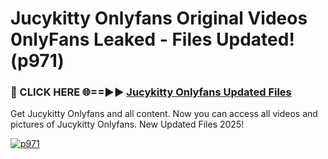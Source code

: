 # Jucykitty Onlyfans Original Videos 0nlyFans Leaked - Files Updated! (p971)

<h3>🔴 CLICK HERE 🌐==►► <a href="https://tinyurl.com/ehrbuxhb" rel="nofollow">Jucykitty Onlyfans Updated Files</a></h3>

Get Jucykitty Onlyfans and all content. Now you can access all videos and pictures of Jucykitty Onlyfans. New Updated Files 2025!

[![p971](https://i.imgur.com/lVYEuWS.gif)](https://tinyurl.com/ehrbuxhb)
